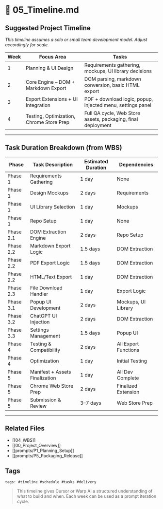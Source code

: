 # 📆 05_Timeline.md

## Suggested Project Timeline
_This timeline assumes a solo or small team development model. Adjust accordingly for scale._

| Week | Focus Area                                | Tasks                                                                 |
|------|-------------------------------------------|-----------------------------------------------------------------------|
| 1    | Planning & UI Design                      | Requirements gathering, mockups, UI library decisions                 |
| 2    | Core Engine – DOM + Markdown Export       | DOM parsing, markdown conversion, basic HTML export                  |
| 3    | Export Extensions + UI Integration        | PDF + download logic, popup, injected menu, settings panel           |
| 4    | Testing, Optimization, Chrome Store Prep  | Full QA cycle, Web Store assets, packaging, final deployment         |

---

## Task Duration Breakdown (from WBS)

| Phase     | Task Description               | Estimated Duration | Dependencies         |
| --------- | ------------------------------ | ------------------ | -------------------- |
| Phase 1   | Requirements Gathering         | 1 day              | None                 |
| Phase 1   | Design Mockups                 | 2 days             | Requirements         |
| Phase 1   | UI Library Selection           | 1 day              | Mockups              |
| Phase 1   | Repo Setup                     | 1 day              | None                 |
| Phase 2.1 | DOM Extraction Engine          | 2 days             | Repo Setup           |
| Phase 2.2 | Markdown Export Logic          | 1.5 days           | DOM Extraction       |
| Phase 2.2 | PDF Export Logic               | 1.5 days           | DOM Extraction       |
| Phase 2.2 | HTML/Text Export               | 1 day              | DOM Extraction       |
| Phase 2.3 | File Download Handler          | 1 day              | Export Logic         |
| Phase 3.1 | Popup UI Development           | 2 days             | Mockups, UI Library  |
| Phase 3.2 | ChatGPT UI Injection           | 2 days             | DOM Extraction       |
| Phase 3.3 | Settings Management            | 1.5 days           | Popup UI             |
| Phase 4   | Testing & Compatibility        | 2 days             | All Export Functions |
| Phase 4   | Optimization                   | 1 day              | Initial Testing      |
| Phase 5   | Manifest + Assets Finalization | 1 day              | All Dev Complete     |
| Phase 5   | Chrome Web Store Prep          | 2 days             | Finalized Extension  |
| Phase 5   | Submission & Review            | 3–7 days           | Web Store Prep       |

---

## Related Files
- [[04_WBS]]
- [[00_Project_Overview]]
- [[prompts/P1_Planning_Setup]]
- [[prompts/P5_Packaging_Release]]

## Tags
`tags: #timeline #schedule #tasks #delivery`

> This timeline gives Cursor or Warp AI a structured understanding of what to build and when. Each week can be used as a prompt iteration cycle.

